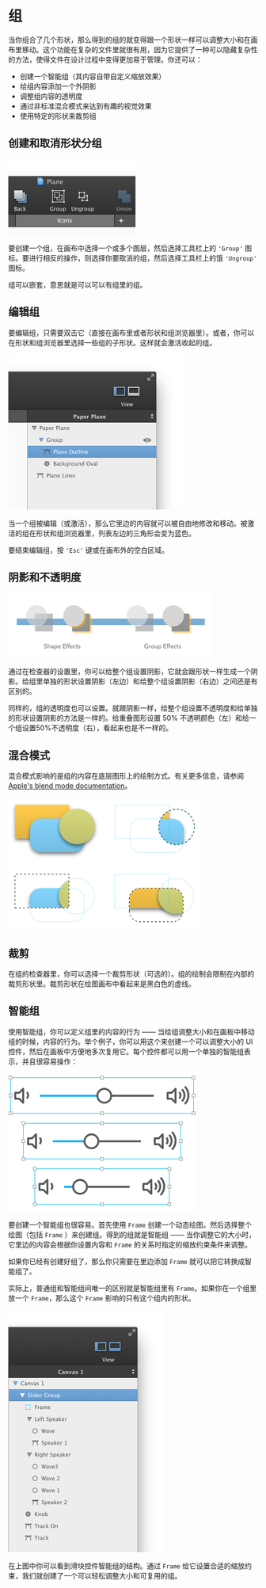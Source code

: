 # 组

当你组合了几个形状，那么得到的组的就变得跟一个形状一样可以调整大小和在画布里移动。这个功能在复杂的文件里就很有用，因为它提供了一种可以隐藏复杂性的方法，使得文件在设计过程中变得更加易于管理。你还可以：

- 创建一个智能组（其内容自带自定义缩放效果）
- 给组内容添加一个外阴影
- 调整组内容的透明度
- 通过非标准混合模式来达到有趣的视觉效果
- 使用特定的形状来裁剪组

## 创建和取消形状分组

![创建组和取消组](./images/groupungroup.png)

要创建一个组，在画布中选择一个或多个图层，然后选择工具栏上的 `'Group'` 图标。要进行相反的操作，则选择你要取消的组，然后选择工具栏上的饿 `'Ungroup'` 图标。

组可以嵌套，意思就是可以可以有组里的组。

## 编辑组

要编辑组，只需要双击它（直接在画布里或者形状和组浏览器里）。或者，你可以在形状和组浏览器里选择一些组的子形状。这样就会激活收起的组。

![组编辑](./images/groupedit.png)

当一个组被编辑（或激活），那么它里边的内容就可以被自由地修改和移动。被激活的组在形状和组浏览器里，列表左边的三角形会变为蓝色。

要结束编辑组，按 `'Esc'` 键或在画布外的空白区域。

## 阴影和不透明度

![组效果](./images/groupeffects.png)

通过在检查器的设置里，你可以给整个组设置阴影，它就会跟形状一样生成一个阴影。给组里单独的形状设置阴影（左边）和给整个组设置阴影（右边）之间还是有区别的。

同样的，组的透明度也可以设置。就跟阴影一样，给整个组设置不透明度和给单独的形状设置阴影的方法是一样的。给重叠图形设置 50% 不透明颜色（左）和给一个组设置50%不透明度（右），看起来也是不一样的。

## 混合模式

混合模式影响的是组的内容在底层图形上的绘制方式。有关更多信息，请参阅 [Apple's blend mode documentation](https://developer.apple.com/library/mac/documentation/graphicsimaging/conceptual/drawingwithquartz2d/dq_images/dq_images.html#//apple_ref/doc/uid/TP30001066-CH212-CJBIJEFG)。

![裁剪](./images/clip.png)

## 裁剪

在组的检查器里，你可以选择一个裁剪形状（可选的）。组的绘制会限制在内部的裁剪形状里。裁剪形状在绘图画布中看起来是黑白色的虚线。

## 智能组

使用智能组，你可以定义组里的内容的行为 —— 当给组调整大小和在画板中移动组的时候，内容的行为。举个例子，你可以用这个来创建一个可以调整大小的 UI 控件，然后在画板中方便地多次复用它。每个控件都可以用一个单独的智能组表示，并且很容易操作：

![智能组](./images/smartgroup1.png)

要创建一个智能组也很容易。首先使用 `Frame` 创建一个动态绘图。然后选择整个绘图（包括 `Frame` ）来创建组。得到的组就是智能组 —— 当你调整它的大小时，它里边的内容会根据你设置内容和 `Frame` 的关系时指定的缩放约束条件来调整。

如果你已经有创建好组了，那么你只需要在里边添加 `Frame` 就可以把它转换成智能组了。

实际上，普通组和智能组间唯一的区别就是智能组里有 `Frame`。如果你在一个组里放一个 `Frame`，那么这个 `Frame` 影响的只有这个组内的形状。

![智能组的结构](./images/smartgroup2.png)

在上图中你可以看到滑块控件智能组的结构。通过 `Frame` 给它设置合适的缩放约束，我们就创建了一个可以轻松调整大小和可复用的组。
